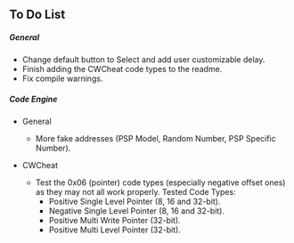 ## To Do List

##### General
 * Change default button to Select and add user customizable delay.
 * Finish adding the CWCheat code types to the readme.
 * Fix compile warnings.

##### Code Engine
 * General
   * More fake addresses (PSP Model, Random Number, PSP Specific Number).

 * CWCheat
   * Test the 0x06 (pointer) code types (especially negative offset ones) as they may not all work properly. Tested Code Types:
     * Positive Single Level Pointer (8, 16 and 32-bit).
     * Negative Single Level Pointer (8, 16 and 32-bit).
     * Positive Multi Write Pointer (32-bit).
     * Positive Multi Level Pointer (32-bit).